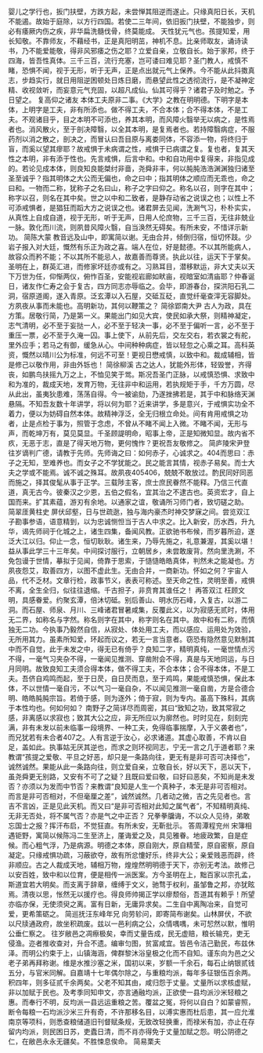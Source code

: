 <!-- { "loadSidebar": true } -->
婴儿之学行也，扳门扶壁，方跌方起，未尝惮其阻逆而遂止。只缘真阳日长，天机不能遏。故始于庭除，以方行四国。若使二三年间，依旧扳门扶壁，不能独步，则必有痿厥内伤之疾，非华扁洗髓伐骨，终莫能成。
天性犹元气也。孩提知爱，用长知敬。不靠师友，不藉经书，正是真阳明茁，神机不息。比亲师取友，诵诗读书，乃不能爱能敬，得非风邪痿之伤之耶？立爱自亲，立敬自长。始于家邦，终于四海，皆吾性真体。三千三百，流行充塞，岂可诿曰难见耶？圣门教人，戒慎不睹，恐惧不闻，视于无形，听于无声，正是点出就元气上保养。今不能从此抖擞真志，步趋实行，就日用阻逆困顿处日炼日磨，而悬望此性之透彻流行，是不凝神定精、收视敛听，而妄意元气充固，以超凡成仙。仙其可得乎？诸君子及时勉之。予日望之。
复高仰之诸友
本体工夫原非二事。《大学》之教在明明德。下明字是本体，上明字是工夫，非有所添也。做不得工夫，不合本体；合不得本体，不是工夫。不观诸目乎，目之本明不可添也，养其本明，而风障火翳举无以病之，是性焉者也。消风散火，至于剖决障翳，以全其本明，是复焉者也。若持障翳病症，不服药剂以消之散之，剖决之，而冒认曰吾目原与离娄同体，不容添一物，将终归于盲，而奚以望其瘳耶？故戒惧于未病谓之性，戒惧于已病谓之复。复也者，复其天性之本明，非有添于性也。先言戒惧，后言中和。中和自功用中复得来，非指见成的。若论见成本体，则良知良能桀纣非啬，尧舜非丰，何以肫肫浩浩渊渊独归诸至圣至诚乎？指其明体之大公而无偏也，命之曰中；指其明体之顺应而无乖也，命之曰和。一物而二称，犹称子之名曰山，称子之字曰仰之。称名以召，则字在其中；称字以召，则名在其中矣。世之以中和二致者，是静存动省之说误之也；以性上不可添戒惧者，是猖狂而蹈大方之说误之也。诸君屏去见闻，洗涮气习，朴朴实实，从真性上自成自道，视于无形，听于无声，日用人伦庶物，三千三百，无往非兢业一脉。敦化而川流，则夙昔风障火翳，自当涣然无碍矣。有所未安，不惜详示新功。
简陈大蒙
教音远及山中，即寓简以谢。无由合并，倾倒归宿，恒切怀跂。少岩子报入对大廷，慨然有乐正为政之喜。端人在位，好是懿德。不以其所能病人，故容众而矜不能；不以其所不能忌人，故嘉善而尊贤。执此以往，运天下于掌矣。
圣明在上，群英汇进，而修家坏廷亦或有之。习熟耳目，潜移默运，非大丈夫以天下万世为任，仰惭两仪，俯怍百圣，安能视岩廊如畎亩，视暗室如清庙耶？仲春诞日，诸友作仁寿之会于复古，四方同志亦辱临之。会毕，即游春台，探洪阳石乳二洞，宿原道阁，遂入青原。泛玄潭以入石屋，交砥互砭，直觉纤毫查滓无容脚处。方夙夜从事而未能也。高明新功，其何以鞭策之？
简徐郢南大尹
古人为政，具在方策。居敬行简，乃是第一义。果能出门如见大宾，使民如承大祭，则精神凝定，志气清明，必不至于妄挞一人，必不至于轻决一事，必不至于偏听一言，必不至于重压一票，必不至于久淹一囚。事上使下，从前先后，交左交右，若衣裳之有舵，里外应手；若马之有御，缓急从心。中间种种病症，皆以轻忽之心乘之耳。高科英资，慨然以晴川公为标准，何远不可至！更视日懋戒慎，以致中和。裁成辅相，皆是修己以敬作用，非由外铄也！
简徐柳溪
古之达人，犹能外形体，轻毁誉，齐得丧，如鹏鸟扶摇九万之上，不恤见笑于鸴。斯况吾圣门正脉，以戒慎恐惧、求致中和为准的，裁成天地，发育万物，无往非中和运用，若执规矩于手，千方万圆，尽从此出，虽夷狄患难，荡荡自得。今一被谕劾，乃遂挫拂若是，其于中和脉络天渊悬隔。不知吾友数十年讲学，将以何为耶？近来讲学，多是意兴，于戒惧实功全不着力，便以为妨碍自然本体。故精神浮泛，全无归根立命处。间有肯用戒惧之功者，止是点检于事为，照管于念虑，不曾从不睹不闻上入微。不睹不闻，无形与声，而乾坤万有，莫见莫显。千圣顾諟明命，昭事上帝，正是知微知显。故内省不疚，无恶于志，直是了得天地万物，更何愧怍？更祝吾友敬修之。
简庐陵宋尹登
往岁谪判广德，请教于先师。先师诲之曰：如何赤子，心诚求之。404而思曰：赤子之无知，至难养也。而女子之不学犹能之。民之能言其情，视赤子易矣。而士大夫之学或不能焉。诚不诚之殊耳。故夙夜405406，兢兢不敢放过。酌民同好同恶而施之，择其俊髦从事于正学。三载陟主客，庶士庶民眷然不能释。乃信三代直道，真无古今。彼秦汉之少恩，五伯之假名，宜其治之不逮古也。英资宏才，自上国而来。扩其素蕴，游刃有余地。以通家之谊，敬诵所习师门者，致切磋之助。
简翠厓黄柱史
屏伏邱壑，日与世疏逖，独与海内豪杰时神交梦寐之间。尝览双江子勘事参语，语意精到，以为忠诚恻怛当于古人中求之。比入新安，历水西，升九华，谒先师祠于化城之上，诸生四集，备闻风教。正欲驰书布候，而岁暮所迫，遂泛大江以归。仰止一念，恒切耿耿。诸生来，乃辱先施之，礼意兼渥，其奚以堪！
益从事此学三十三年矣。中间探讨服行，立朝居乡，未尝敢废背。然向里洗涮，不免包谩于世情，摹拟于见闻，倚靠于思索，于慥慥皓皓真体，判然未之能凝也。方夙夜怨艾，取善四方，以图不虚此生。无由合并，一商新功。怀如之何？宇宙人品，代不乏材。文章行检，政事节义，表表可称述。至天命之性，灵明至善，戒惧不离，全生全归，似往往退缩。千古担子，非贲育其谁任之！
再答双江
枉顾文明，具感眷爱。约聚玄潭，倍沐切砥。别后善山、明水历石峰，入复古，以游二洞。而石屋、师泉、月川、三峰诸君冒暑咸集，反覆此义，以为寂感无贰时，体用无二界，如称名与字然。称名则字在其中，称字则名在其中。故中和有二称，而慎独无二功。今执事乃毅然自信，从寂处、体处用工夫，而以感应、运用处为效验，无所用其力。虽素所知爱，环起而议之，若无一言当意者。窃恐有隐然意见默制其中而不自觉，此于未发之中，得无已有倚乎？良知二字，精明真纯，一毫世情点污不得，一毫气习夹杂不得，一毫闻见推测、穿凿附会不得，真是与天地同运，与日月同明。故致良知工夫须合得本体，做不得工夫，不合本体；合不得本体，不是工夫。吾侪自鸡鸣而起，至于日昃，自日昃而息，至于鸡鸣，果能戒慎恐惧，保此本体，不以世情一毫自污，不以气习一毫自杂，不以闻见推测一毫自凿，方是合德合明、皓皓肫肫宗旨。若倚于感，则为逐外；倚于寂，则为专内。虽高下殊科，其病于本性均也。何如何如？
南野子之简详尽而周密，其曰“致知之功，致其常寂之感，非离感以求寂也；致其大公之应，非无所应以为廓然也。时时见在，刻刻完满，非有未发以前未临事一段境界、一种工夫，免得临事揣摩，入于义袭者也”，而兄犹若有未合者407之。人有言逆于汝心，必求诸道。其虚心取善，不肯以自足，盖如此。执事姑无厌其逆也，而求之则环视同志，宁无一言之几于道者耶？来教谓“孩提之爱敬、平旦之好恶，却只是一条路向往，更无有是非可否可决择也”，诚然诚然。果能从此一条路向往，则立爱自亲，立敬自长，好以天下，恶以天下，虽尧舜更无别路，又安有不可了之疑？且既曰爱曰敬，曰好曰恶矣，不知尚是未发否？亦须以为发而中节否？来教谓“良知是人生一个真种子，本无是非可否相对。而言是非可否相对，不但毫厘之差”，诚然诚然。几者动之微，吉之先见者也。言吉不言凶，正是见此天机。而又曰“是非可否相对此知之属气者”，不知精明真纯、无非无否处，将不属气否？亦是气之中正否？
兄拳拳牖诲，不以众人见待，弟敢忘国士之报？挥汗布启，不觉狂直。有所未安，无靳批示。
答周潭程兖州
宋簿相遇钜野，寓简以候陈冯二生至济上，厪诲爱之及，具见雅眷。地疲政繁，自是症候。而心粗气浮，乃是病源。明德之本体，原自刚大，原自精莹，原自密察，原自凝定。只缘戒惧功疏，习蔽欲夺，故有所忿懥好乐，终非大公；亲爱贱恶而辟，终非顺应。古之人裁成天地，辅相万物，煌煌然明明德于天下，亦别无考法。故修己以安百姓，致中和以位育，便是相传一派医案。方今圣明在上，黜百家以宗孔孟，斯道宜若大明矣。而支离于辞章，缠缚于文义，驰骛于权利，虽邹鲁之邦，亦犹眩焉。清夜以思，怅然无以援疗也。得良师帅揭正学以瘳颓俗，吾道其有赖乎！所望亦临亦保，无使须臾之离。富有日新，无庸异求矣。二生自中离陶冶来，自觉可爱，更希策砺之。
简巡抚汪东峰年兄
向劳轸问，即寄简布谢矣。山林屏伏，不欲以尺牍通政府，故坐积疏废。兹以一邑利病之公，众情喁喁，未可恝然以默，惟明公垂仁察之。
往岁敝邑之凋瘵极矣，幸而丈量告成，民无虚赔，粮长输充，吏无侵渔。迩者推收查对，升合不遗。编审匀图，贫富咸宜。皆邑令洁己勤民，布兹休泽。而明公约束于上，山镇海涵，俾群黎沐浴皇极之化而不自知。谨东向为邑之父老子弟再拜称谢。维是水推沙塞之米，国初以来，岁额一千余石，每石止纳银贰钱五分，与官米同解。自嘉靖十七年偶尔除之，与重粮均派，每年多征银伍百余两。积四年，则多征贰千余两矣。父老不知其由，咸归怨于丈量。丈量所以求核虚赋，非以加赋于民也。及考季同知申文，亦言通融均派，正欲使一县均派沙米轻粮之惠。而奉行不明，反均派一县远运重粮之苦。覆盆之冤，将何以自白？如蒙睿照，断令每粮一石均派沙米三升有奇，不许那移名目，以溥实惠而杜后患，其一应允淮南京等项科，则悉查粮储道旧刊督赋条规，无致改轻换重，而禄米有加，亦止在存留内均派，则民困日苏，吏蠹日清，而不肖亦得免于丈量加赋之怨。明公阴德之仁，在敝邑永永无疆矣。不胜悚息俟命。
简易栗夫
